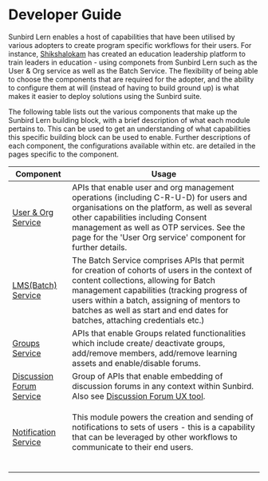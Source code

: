 # Developer Guide

Sunbird Lern enables a host of capabilities that have been utilised by various adopters to create program specific workflows for their users. For instance, [Shikshalokam](https://shikshalokam.org) has created an education leadership platform to train leaders in education - using componets from Sunbird Lern such as the User & Org service as well as the Batch Service. The flexibility of being able to choose the components that are required for the adopter, and the ability to configure them at will (instead of having to build ground up) is what makes it easier to deploy solutions using the Sunbird suite.

The following table lists out the various components that make up the Sunbird Lern building block, with a brief description of what each module pertains to. This can be used to get an understanding of what capabilities this specific building block can be used to enable. Further descriptions of each component, the configurations available within etc. are detailed in the pages specific to the component.

| **Component**                                                                        | **Usage**                                                                                                                                                                                                                                                                                                           |
| ------------------------------------------------------------------------------------ | ------------------------------------------------------------------------------------------------------------------------------------------------------------------------------------------------------------------------------------------------------------------------------------------------------------------- |
| [User & Org Service](https://github.com/sunbird-lern/sunbird-lms-service)            | APIs that enable user and org management operations (including C-R-U-D) for users and organisations on the platform, as well as several other capabilities including Consent management as well as OTP services. See the page for the 'User Org service' component for further details.                             |
| [LMS(Batch) Service](https://github.com/sunbird-lern/sunbird-course-service)         | The Batch Service comprises APIs that permit for creation of cohorts of users in the context of content collections, allowing for Batch management capabilities (tracking progress of users within a batch, assigning of mentors to batches as well as start and end dates for batches, attaching credentials etc.) |
| [Groups Service](https://github.com/sunbird-lern/groups-service)                     | APIs that enable Groups related functionalities which include create/ deactivate groups, add/remove members, add/remove learning assets and enable/disable forums.                                                                                                                                                  |
| [Discussion Forum Service](https://github.com/sunbird-lern/discussions-middleware)   | Group of APIs that enable embedding of discussion forums in any context within Sunbird. Also see [Discussion Forum UX tool](https://github.com/Sunbird-Ed/discussions-UI).                                                                                                                                          |
| [Notification Service](https://github.com/sunbird-lern/sunbird-notification-service) | <p>This module powers the creation and sending of notifications to sets of users - this is a capability that can be leveraged by other workflows to communicate to their end users.<br><br></p>                                                                                                                     |
